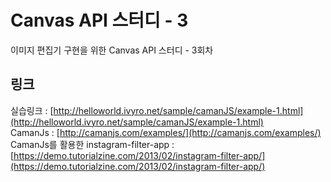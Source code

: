 # Canvas API 스터디 - 3

이미지 편집기 구현을 위한 Canvas API 스터디 - 3회차

## 링크
실습링크 : [http://helloworld.ivyro.net/sample/camanJS/example-1.html](http://helloworld.ivyro.net/sample/camanJS/example-1.html)  
CamanJs : [http://camanjs.com/examples/](http://camanjs.com/examples/)  
CamanJs를 활용한 instagram-filter-app : [https://demo.tutorialzine.com/2013/02/instagram-filter-app/](https://demo.tutorialzine.com/2013/02/instagram-filter-app/)  
